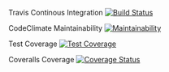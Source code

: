 
Travis Continous Integration
[![Build Status](https://travis-ci.org/obasajujoshua31/SendIT.svg?branch=develop)](https://travis-ci.org/obasajujoshua31/SendIT)

CodeClimate
Maintainability
[![Maintainability](https://api.codeclimate.com/v1/badges/014ab05de2a59ad994f9/maintainability)](https://codeclimate.com/github/obasajujoshua31/SendIT/maintainability)

Test Coverage
[![Test Coverage](https://api.codeclimate.com/v1/badges/014ab05de2a59ad994f9/test_coverage)](https://codeclimate.com/github/obasajujoshua31/SendIT/test_coverage)


Coveralls Coverage
[![Coverage Status](https://coveralls.io/repos/github/obasajujoshua31/SendIT/badge.svg?branch=develop)](https://coveralls.io/github/obasajujoshua31/SendIT?branch=develop)